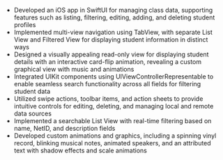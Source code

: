 * Developed an iOS app in SwiftUI for managing class data, supporting features such as listing, filtering, editing, adding, and deleting student profiles
* Implemented multi-view navigation using TabView, with separate List View and Filtered View for displaying student information in distinct ways
* Designed a visually appealing read-only view for displaying student details with an interactive card-flip animation, revealing a custom graphical view with music and animations
* Integrated UIKit components using UIViewControllerRepresentable to enable seamless search functionality across all fields for filtering student data
* Utilized swipe actions, toolbar items, and action sheets to provide intuitive controls for editing, deleting, and managing local and remote data sources
* Implemented a searchable List View with real-time filtering based on name, NetID, and description fields
* Developed custom animations and graphics, including a spinning vinyl record, blinking musical notes, animated speakers, and an attributed text with shadow effects and scale animations
